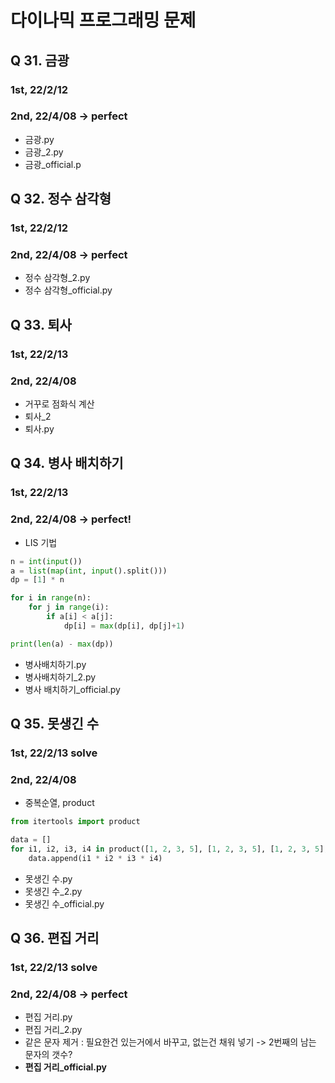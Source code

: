 # 다이나믹 프로그래밍 문제

## Q 31. 금광
### 1st, 22/2/12
### 2nd, 22/4/08 -> perfect

- 금광.py
- 금광_2.py
- 금광_official.p

## Q 32. 정수 삼각형
### 1st, 22/2/12
### 2nd, 22/4/08 -> perfect

- 정수 삼각형_2.py
- 정수 삼각형_official.py

## Q 33. 퇴사
### 1st, 22/2/13
### 2nd, 22/4/08

- 거꾸로 점화식 계산
- 퇴사_2
- 퇴사.py

## Q 34. 병사 배치하기
### 1st, 22/2/13
### 2nd, 22/4/08 -> perfect!

- LIS 기법
```python
n = int(input())
a = list(map(int, input().split()))
dp = [1] * n

for i in range(n):
    for j in range(i):
        if a[i] < a[j]:
            dp[i] = max(dp[i], dp[j]+1)

print(len(a) - max(dp))
```
- 병사배치하기.py
- 병사배치하기_2.py
- 병사 배치하기_official.py

## Q 35. 못생긴 수
### 1st, 22/2/13 solve
### 2nd, 22/4/08

- 중복순열, product
```python
from itertools import product

data = []
for i1, i2, i3, i4 in product([1, 2, 3, 5], [1, 2, 3, 5], [1, 2, 3, 5], [1, 2, 3, 5]):
    data.append(i1 * i2 * i3 * i4)
```
- 못생긴 수.py
- 못생긴 수_2.py
- 못생긴 수_official.py

## Q 36. 편집 거리
### 1st, 22/2/13 solve
### 2nd, 22/4/08 -> perfect

- 편집 거리.py
- 편집 거리_2.py
- 같은 문자 제거 : 필요한건 있는거에서 바꾸고, 없는건 채워 넣기 -> 2번째의 남는 문자의 갯수?
- **편집 거리_official.py**